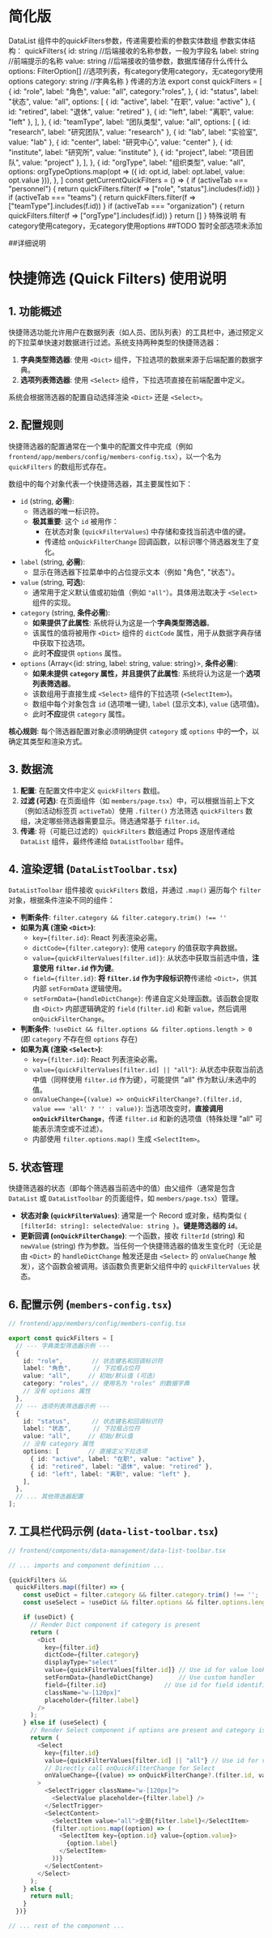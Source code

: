 # 简化版
DataList 组件中的quickFilters参数，传递需要检索的参数实体数组
参数实体结构：
quickFilters{
    id: string //后端接收的名称参数，一般为字段名
    label: string //前端提示的名称
    value: string //后端接收的值参数，数据库储存什么传什么
    options: FilterOption[] //选项列表，有category使用category，无category使用options
    category: string //字典名称
}
传递的方法
export const quickFilters = [
  {
    id: "role",
    label: "角色",
    value: "all",
    category:"roles",
  },
  {
    id: "status",
    label: "状态",
    value: "all",
    options: [
      { id: "active", label: "在职", value: "active" },
      { id: "retired", label: "退休", value: "retired" },
      { id: "left", label: "离职", value: "left" },
    ],
  },
  {
    id: "teamType",
    label: "团队类型",
    value: "all",
    options: [
      { id: "research", label: "研究团队", value: "research" },
      { id: "lab", label: "实验室", value: "lab" },
      { id: "center", label: "研究中心", value: "center" },
      { id: "institute", label: "研究所", value: "institute" },
      { id: "project", label: "项目团队", value: "project" },
    ],
  },
  {
    id: "orgType",
    label: "组织类型",
    value: "all",
    options: orgTypeOptions.map(opt => ({ id: opt.id, label: opt.label, value: opt.value })),
  },
]
const getCurrentQuickFilters = () => {
    if (activeTab === "personnel") {
        return quickFilters.filter(f => ["role", "status"].includes(f.id))
    }
    if (activeTab === "teams") {
        return quickFilters.filter(f => ["teamType"].includes(f.id))
    }
    if (activeTab === "organization") {
        return quickFilters.filter(f => ["orgType"].includes(f.id))
    }
    return []
}
特殊说明
有category使用category，无category使用options
##TODO
暂时全部选项未添加


##详细说明
# 快捷筛选 (Quick Filters) 使用说明

## 1. 功能概述

快捷筛选功能允许用户在数据列表（如人员、团队列表）的工具栏中，通过预定义的下拉菜单快速对数据进行过滤。系统支持两种类型的快捷筛选器：

1.  **字典类型筛选器**: 使用 `<Dict>` 组件，下拉选项的数据来源于后端配置的数据字典。
2.  **选项列表筛选器**: 使用 `<Select>` 组件，下拉选项直接在前端配置中定义。

系统会根据筛选器的配置自动选择渲染 `<Dict>` 还是 `<Select>`。

## 2. 配置规则

快捷筛选器的配置通常在一个集中的配置文件中完成（例如 `frontend/app/members/config/members-config.tsx`），以一个名为 `quickFilters` 的数组形式存在。

数组中的每个对象代表一个快捷筛选器，其主要属性如下：

*   `id` (string, **必需**):
    *   筛选器的唯一标识符。
    *   **极其重要**: 这个 `id` 被用作：
        *   在状态对象 (`quickFilterValues`) 中存储和查找当前选中值的键。
        *   传递给 `onQuickFilterChange` 回调函数，以标识哪个筛选器发生了变化。
*   `label` (string, **必需**):
    *   显示在筛选器下拉菜单中的占位提示文本（例如 "角色", "状态"）。
*   `value` (string, **可选**):
    *   通常用于定义默认值或初始值（例如 `"all"`）。具体用法取决于 `<Select>` 组件的实现。
*   `category` (string, **条件必需**):
    *   **如果提供了此属性**: 系统将认为这是一个**字典类型筛选器**。
    *   该属性的值将被用作 `<Dict>` 组件的 `dictCode` 属性，用于从数据字典存储中获取下拉选项。
    *   此时**不应**提供 `options` 属性。
*   `options` (Array<{id: string, label: string, value: string}>, **条件必需**):
    *   **如果未提供 `category` 属性，并且提供了此属性**: 系统将认为这是一个**选项列表筛选器**。
    *   该数组用于直接生成 `<Select>` 组件的下拉选项 (`<SelectItem>`)。
    *   数组中每个对象包含 `id` (选项唯一键), `label` (显示文本), `value` (选项值)。
    *   此时**不应**提供 `category` 属性。

**核心规则**: 每个筛选器配置对象必须明确提供 `category` 或 `options` 中的**一个**，以确定其类型和渲染方式。

## 3. 数据流

1.  **配置**: 在配置文件中定义 `quickFilters` 数组。
2.  **过滤 (可选)**: 在页面组件（如 `members/page.tsx`）中，可以根据当前上下文（例如活动标签页 `activeTab`）使用 `.filter()` 方法筛选 `quickFilters` 数组，决定哪些筛选器需要显示。筛选通常基于 `filter.id`。
3.  **传递**: 将（可能已过滤的）`quickFilters` 数组通过 Props 逐层传递给 `DataList` 组件，最终传递给 `DataListToolbar` 组件。

## 4. 渲染逻辑 (`DataListToolbar.tsx`)

`DataListToolbar` 组件接收 `quickFilters` 数组，并通过 `.map()` 遍历每个 `filter` 对象，根据条件渲染不同的组件：

*   **判断条件**: `filter.category && filter.category.trim() !== ''`
*   **如果为真 (渲染 `<Dict>`)**:
    *   `key={filter.id}`: React 列表渲染必需。
    *   `dictCode={filter.category}`: 使用 `category` 的值获取字典数据。
    *   `value={quickFilterValues[filter.id]}`: 从状态中获取当前选中值，**注意使用 `filter.id` 作为键**。
    *   `field={filter.id}`: **将 `filter.id` 作为字段标识符**传递给 `<Dict>`，供其内部 `setFormData` 逻辑使用。
    *   `setFormData={handleDictChange}`: 传递自定义处理函数。该函数会提取由 `<Dict>` 内部逻辑确定的 `field` (`filter.id`) 和新 `value`，然后调用 `onQuickFilterChange`。
*   **判断条件**: `!useDict && filter.options && filter.options.length > 0` (即 `category` 不存在但 `options` 存在)
*   **如果为真 (渲染 `<Select>`)**:
    *   `key={filter.id}`: React 列表渲染必需。
    *   `value={quickFilterValues[filter.id] || "all"}`: 从状态中获取当前选中值（同样使用 `filter.id` 作为键），可能提供 "all" 作为默认/未选中的值。
    *   `onValueChange={(value) => onQuickFilterChange?.(filter.id, value === 'all' ? '' : value)}`: 当选项改变时，**直接调用 `onQuickFilterChange`**，传递 `filter.id` 和新的选项值（特殊处理 "all" 可能表示清空或不过滤）。
    *   内部使用 `filter.options.map()` 生成 `<SelectItem>`。

## 5. 状态管理

快捷筛选器的状态（即每个筛选器当前选中的值）由父组件（通常是包含 `DataList` 或 `DataListToolbar` 的页面组件，如 `members/page.tsx`）管理。

*   **状态对象 (`quickFilterValues`)**: 通常是一个 Record 或对象，结构类似 `{ [filterId: string]: selectedValue: string }`。**键是筛选器的 `id`**。
*   **更新回调 (`onQuickFilterChange`)**: 一个函数，接收 `filterId` (string) 和 `newValue` (string) 作为参数。当任何一个快捷筛选器的值发生变化时（无论是由 `<Dict>` 的 `handleDictChange` 触发还是由 `<Select>` 的 `onValueChange` 触发），这个函数会被调用。该函数负责更新父组件中的 `quickFilterValues` 状态。

## 6. 配置示例 (`members-config.tsx`)

```typescript
// frontend/app/members/config/members-config.tsx

export const quickFilters = [
  // --- 字典类型筛选器示例 ---
  {
    id: "role",        // 状态键名和回调标识符
    label: "角色",      // 下拉框占位符
    value: "all",     // 初始/默认值 (可选)
    category: "roles", // 使用名为 "roles" 的数据字典
    // 没有 options 属性
  },
  // --- 选项列表筛选器示例 ---
  {
    id: "status",      // 状态键名和回调标识符
    label: "状态",      // 下拉框占位符
    value: "all",     // 初始/默认值
    // 没有 category 属性
    options: [        // 直接定义下拉选项
      { id: "active", label: "在职", value: "active" },
      { id: "retired", label: "退休", value: "retired" },
      { id: "left", label: "离职", value: "left" },
    ],
  },
  // ... 其他筛选器配置
];
```

## 7. 工具栏代码示例 (`data-list-toolbar.tsx`)

```typescript
// frontend/components/data-management/data-list-toolbar.tsx

// ... imports and component definition ...

{quickFilters &&
  quickFilters.map((filter) => {
    const useDict = filter.category && filter.category.trim() !== '';
    const useSelect = !useDict && filter.options && filter.options.length > 0;

    if (useDict) {
      // Render Dict component if category is present
      return (
        <Dict
          key={filter.id}
          dictCode={filter.category}
          displayType="select"
          value={quickFilterValues[filter.id]} // Use id for value lookup
          setFormData={handleDictChange}       // Use custom handler
          field={filter.id}                // Use id for field identification
          className="w-[120px]"
          placeholder={filter.label}
        />
      );
    } else if (useSelect) {
      // Render Select component if options are present and category is not
      return (
        <Select
          key={filter.id}
          value={quickFilterValues[filter.id] || "all"} // Use id for value lookup
          // Directly call onQuickFilterChange for Select
          onValueChange={(value) => onQuickFilterChange?.(filter.id, value === 'all' ? '' : value)}
        >
          <SelectTrigger className="w-[120px]">
            <SelectValue placeholder={filter.label} />
          </SelectTrigger>
          <SelectContent>
            <SelectItem value="all">全部{filter.label}</SelectItem>
            {filter.options.map((option) => (
              <SelectItem key={option.id} value={option.value}>
                {option.label}
              </SelectItem>
            ))}
          </SelectContent>
        </Select>
      );
    } else {
      return null;
    }
  })}

// ... rest of the component ...
``` 